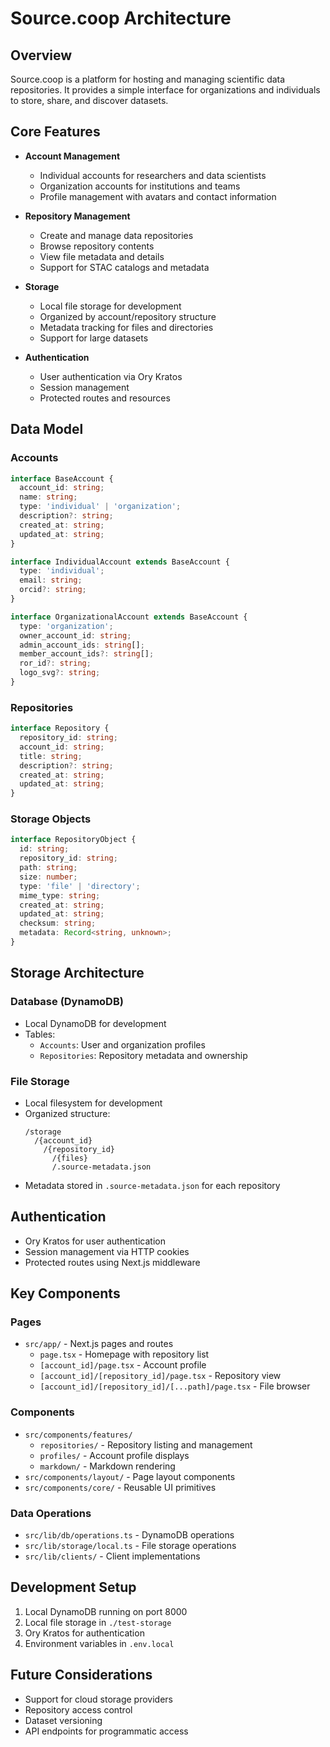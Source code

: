 # Source.coop Architecture

## Overview
Source.coop is a platform for hosting and managing scientific data repositories. It provides a simple interface for organizations and individuals to store, share, and discover datasets.

## Core Features
- **Account Management**
  - Individual accounts for researchers and data scientists
  - Organization accounts for institutions and teams
  - Profile management with avatars and contact information

- **Repository Management**
  - Create and manage data repositories
  - Browse repository contents
  - View file metadata and details
  - Support for STAC catalogs and metadata

- **Storage**
  - Local file storage for development
  - Organized by account/repository structure
  - Metadata tracking for files and directories
  - Support for large datasets

- **Authentication**
  - User authentication via Ory Kratos
  - Session management
  - Protected routes and resources

## Data Model

### Accounts
```typescript
interface BaseAccount {
  account_id: string;
  name: string;
  type: 'individual' | 'organization';
  description?: string;
  created_at: string;
  updated_at: string;
}

interface IndividualAccount extends BaseAccount {
  type: 'individual';
  email: string;
  orcid?: string;
}

interface OrganizationalAccount extends BaseAccount {
  type: 'organization';
  owner_account_id: string;
  admin_account_ids: string[];
  member_account_ids?: string[];
  ror_id?: string;
  logo_svg?: string;
}
```

### Repositories
```typescript
interface Repository {
  repository_id: string;
  account_id: string;
  title: string;
  description?: string;
  created_at: string;
  updated_at: string;
}
```

### Storage Objects
```typescript
interface RepositoryObject {
  id: string;
  repository_id: string;
  path: string;
  size: number;
  type: 'file' | 'directory';
  mime_type: string;
  created_at: string;
  updated_at: string;
  checksum: string;
  metadata: Record<string, unknown>;
}
```

## Storage Architecture

### Database (DynamoDB)
- Local DynamoDB for development
- Tables:
  - `Accounts`: User and organization profiles
  - `Repositories`: Repository metadata and ownership

### File Storage
- Local filesystem for development
- Organized structure:
  ```
  /storage
    /{account_id}
      /{repository_id}
        /{files}
        /.source-metadata.json
  ```
- Metadata stored in `.source-metadata.json` for each repository

## Authentication
- Ory Kratos for user authentication
- Session management via HTTP cookies
- Protected routes using Next.js middleware

## Key Components

### Pages
- `src/app/` - Next.js pages and routes
  - `page.tsx` - Homepage with repository list
  - `[account_id]/page.tsx` - Account profile
  - `[account_id]/[repository_id]/page.tsx` - Repository view
  - `[account_id]/[repository_id]/[...path]/page.tsx` - File browser

### Components
- `src/components/features/`
  - `repositories/` - Repository listing and management
  - `profiles/` - Account profile displays
  - `markdown/` - Markdown rendering
- `src/components/layout/` - Page layout components
- `src/components/core/` - Reusable UI primitives

### Data Operations
- `src/lib/db/operations.ts` - DynamoDB operations
- `src/lib/storage/local.ts` - File storage operations
- `src/lib/clients/` - Client implementations

## Development Setup
1. Local DynamoDB running on port 8000
2. Local file storage in `./test-storage`
3. Ory Kratos for authentication
4. Environment variables in `.env.local`

## Future Considerations
- Support for cloud storage providers
- Repository access control
- Dataset versioning
- API endpoints for programmatic access 